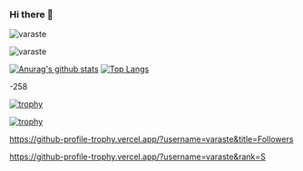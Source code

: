 ### Hi there 👋

<!--
**varaste/varaste** is a ✨ _special_ ✨ repository because its `README.md` (this file) appears on your GitHub profile.

Here are some ideas to get you started:

- 🔭 I’m currently working on ...
- 🌱 I’m currently learning ...
- 👯 I’m looking to collaborate on ...
- 🤔 I’m looking for help with ...
- 💬 Ask me about ...
- 📫 How to reach me: ...
- 😄 Pronouns: ...
- ⚡ Fun fact: ...
-->

<p align="left"> <img src="https://komarev.com/ghpvc/?username=varaste" alt="varaste"/> </p>

<img align="center" src="https://github-readme-stats.vercel.app/api?username=varaste&show_icons=true" alt="varaste" />


[![Anurag's github stats](https://github-readme-stats.vercel.app/api?username=varaste&show_icons=true&count_private=true&include_all_commits=true&theme=dracula)](https://github.com/varaste)
[![Top Langs](https://github-readme-stats.vercel.app/api/top-langs/?username=varaste&layout=compact&langs_count=11&count_private=true&theme=dracula&hide=Makefile,cmake)](https://github.com/varaste)

-258


[![trophy](https://github-profile-trophy.vercel.app/?username=varaste)](https://github.com/varaste/github-profile-trophy)

[![trophy](https://github-profile-trophy.vercel.app/?username=varaste&theme=onedark)](https://github.com/ryo-ma/github-profile-trophy)

https://github-profile-trophy.vercel.app/?username=varaste&title=Followers

https://github-profile-trophy.vercel.app/?username=varaste&rank=S

